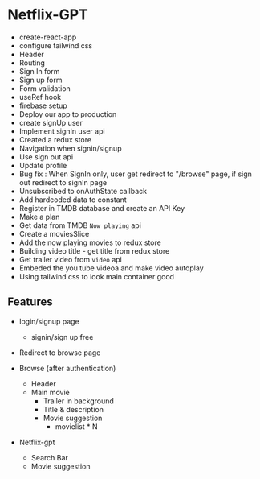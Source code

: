 # Netflix-GPT
- create-react-app
- configure tailwind css
- Header
- Routing 
- Sign In form
- Sign up form
- Form validation
- useRef hook
- firebase setup
- Deploy our app to production
- create signUp user
- Implement signIn user api
- Created a redux store
- Navigation when signin/signup
- Use sign out api
- Update profile
- Bug fix : When SignIn only, user get redirect to "/browse" page, if sign out redirect to signIn page
- Unsubscribed to onAuthState callback
- Add hardcoded data to constant
- Register in TMDB database and create an API Key
- Make a plan
- Get data from TMDB `Now playing` api
- Create a moviesSlice 
- Add the now playing movies to redux store
- Building video title - get title from redux store
- Get trailer video from `video` api
- Embeded the you tube videoa and make video autoplay
- Using tailwind css to look main container good


## Features
- login/signup page
    - signin/sign up free
- Redirect to browse page

- Browse (after authentication)
    - Header
    - Main movie
        - Trailer in background
        - Title & description
        - Movie suggestion
            - movielist * N
- Netflix-gpt
  - Search Bar
  - Movie suggestion